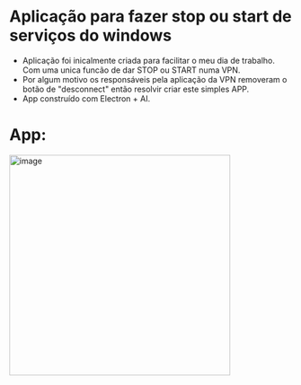 # Aplicação para fazer stop ou start de serviços do windows


  - Aplicação foi inicalmente criada para facilitar o meu dia de trabalho. Com uma unica funcão de dar STOP ou START numa VPN.
  - Por algum motivo os responsáveis pela aplicação da VPN removeram o botão de "desconnect" então resolvir criar este simples APP.
  - App construído com Electron + AI.

# App:
  <img width="393" height="393" alt="image" src="https://github.com/user-attachments/assets/f56cc7b9-f62c-41cf-a2bd-d6b20b023e67" />
